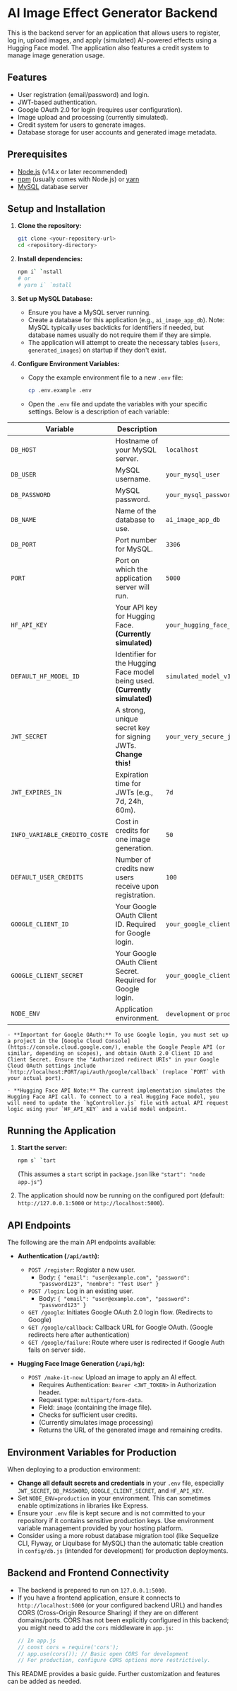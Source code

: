# AI Image Effect Generator Backend

This is the backend server for an application that allows users to register, log in, upload images, and apply (simulated) AI-powered effects using a Hugging Face model. The application also features a credit system to manage image generation usage.

## Features

- User registration (email/password) and login.
- JWT-based authentication.
- Google OAuth 2.0 for login (requires user configuration).
- Image upload and processing (currently simulated).
- Credit system for users to generate images.
- Database storage for user accounts and generated image metadata.

## Prerequisites

- [Node.js](https://nodejs.org/) (v14.x or later recommended)
- [npm](https://www.npmjs.com/) (usually comes with Node.js) or [yarn](https://yarnpkg.com/)
- [MySQL](https://www.MySQL.org/) database server

## Setup and Installation

1.  **Clone the repository:**
    ```bash
    git clone <your-repository-url>
    cd <repository-directory>
    ```

2.  **Install dependencies:**
    ```bash
    npm i` `nstall
    # or
    # yarn i` `nstall
    ```

3.  **Set up MySQL Database:**
    - Ensure you have a MySQL server running.
    - Create a database for this application (e.g., `ai_image_app_db`). Note: MySQL typically uses backticks for identifiers if needed, but database names usually do not require them if they are simple.
    - The application will attempt to create the necessary tables (`users`, `generated_images`) on startup if they don't exist.

4.  **Configure Environment Variables:**
    - Copy the example environment file to a new `.env` file:
      ```bash
      cp .env.example .env
      ```
    - Open the `.env` file and update the variables with your specific settings. Below is a description of each variable:

| Variable                  | Description                                                                 | Example Value                                       |
|---------------------------|-----------------------------------------------------------------------------|-----------------------------------------------------|
| `DB_HOST`                 | Hostname of your MySQL server.                                              | `localhost`                                         |
| `DB_USER`                 | MySQL username.                                                             | `your_mysql_user`                                   |
| `DB_PASSWORD`             | MySQL password.                                                             | `your_mysql_password`                               |
| `DB_NAME`                 | Name of the database to use.                                                | `ai_image_app_db`                                   |
| `DB_PORT`                 | Port number for MySQL.                                                      | `3306`                                              |
| `PORT`                    | Port on which the application server will run.                              | `5000`                                              |
| `HF_API_KEY`              | Your API key for Hugging Face. **(Currently simulated)**                    | `your_hugging_face_api_key_here`                    |
| `DEFAULT_HF_MODEL_ID`     | Identifier for the Hugging Face model being used. **(Currently simulated)** | `simulated_model_v1`                                |
| `JWT_SECRET`              | A strong, unique secret key for signing JWTs. **Change this!**              | `your_very_secure_jwt_secret_please_change`         |
| `JWT_EXPIRES_IN`          | Expiration time for JWTs (e.g., 7d, 24h, 60m).                              | `7d`                                                |
| `INFO_VARIABLE_CREDITO_COSTE` | Cost in credits for one image generation.                               | `50`                                                |
| `DEFAULT_USER_CREDITS`    | Number of credits new users receive upon registration.                      | `100`                                               |
| `GOOGLE_CLIENT_ID`        | Your Google OAuth Client ID. Required for Google login.                     | `your_google_client_id_from_google_cloud_console`   |
| `GOOGLE_CLIENT_SECRET`    | Your Google OAuth Client Secret. Required for Google login.                 | `your_google_client_secret_from_google_cloud_console` |
| `NODE_ENV`                | Application environment.                                                    | `development` or `production`                       |
    - **Important for Google OAuth:** To use Google login, you must set up a project in the [Google Cloud Console](https://console.cloud.google.com/), enable the Google People API (or similar, depending on scopes), and obtain OAuth 2.0 Client ID and Client Secret. Ensure the "Authorized redirect URIs" in your Google Cloud OAuth settings include `http://localhost:PORT/api/auth/google/callback` (replace `PORT` with your actual port).

    - **Hugging Face API Note:** The current implementation simulates the Hugging Face API call. To connect to a real Hugging Face model, you will need to update the `hgController.js` file with actual API request logic using your `HF_API_KEY` and a valid model endpoint.

## Running the Application

1.  **Start the server:**
    ```bash
    npm s` `tart
    ```
    (This assumes a `start` script in `package.json` like `"start": "node app.js"`)

2.  The application should now be running on the configured port (default: `http://127.0.0.1:5000` or `http://localhost:5000`).

## API Endpoints

The following are the main API endpoints available:

-   **Authentication (`/api/auth`):**
    -   `POST /register`: Register a new user.
        -   Body: `{ "email": "user@example.com", "password": "password123", "nombre": "Test User" }`
    -   `POST /login`: Log in an existing user.
        -   Body: `{ "email": "user@example.com", "password": "password123" }`
    -   `GET /google`: Initiates Google OAuth 2.0 login flow. (Redirects to Google)
    -   `GET /google/callback`: Callback URL for Google OAuth. (Google redirects here after authentication)
    -   `GET /google/failure`: Route where user is redirected if Google Auth fails on server side.

-   **Hugging Face Image Generation (`/api/hg`):**
    -   `POST /make-it-now`: Upload an image to apply an AI effect.
        -   Requires Authentication: `Bearer <JWT_TOKEN>` in Authorization header.
        -   Request type: `multipart/form-data`.
        -   Field: `image` (containing the image file).
        -   Checks for sufficient user credits.
        -   (Currently simulates image processing)
        -   Returns the URL of the generated image and remaining credits.

## Environment Variables for Production

When deploying to a production environment:

-   **Change all default secrets and credentials** in your `.env` file, especially `JWT_SECRET`, `DB_PASSWORD`, `GOOGLE_CLIENT_SECRET`, and `HF_API_KEY`.
-   Set `NODE_ENV=production` in your environment. This can sometimes enable optimizations in libraries like Express.
-   Ensure your `.env` file is kept secure and is not committed to your repository if it contains sensitive production keys. Use environment variable management provided by your hosting platform.
-   Consider using a more robust database migration tool (like Sequelize CLI, Flyway, or Liquibase for MySQL) than the automatic table creation in `config/db.js` (intended for development) for production deployments.

## Backend and Frontend Connectivity

-   The backend is prepared to run on `127.0.0.1:5000`.
-   If you have a frontend application, ensure it connects to `http://localhost:5000` (or your configured backend URL) and handles CORS (Cross-Origin Resource Sharing) if they are on different domains/ports. CORS has not been explicitly configured in this backend; you might need to add the `cors` middleware in `app.js`:
    ```javascript
    // In app.js
    // const cors = require('cors');
    // app.use(cors()); // Basic open CORS for development
    // For production, configure CORS options more restrictively.
    ```

This README provides a basic guide. Further customization and features can be added as needed.
